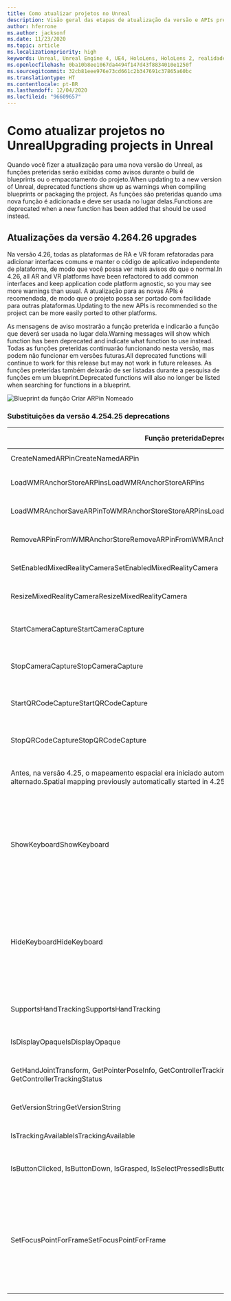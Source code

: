 ```yaml
---
title: Como atualizar projetos no Unreal
description: Visão geral das etapas de atualização da versão e APIs preteridas em projetos do Unreal.
author: hferrone
ms.author: jacksonf
ms.date: 11/23/2020
ms.topic: article
ms.localizationpriority: high
keywords: Unreal, Unreal Engine 4, UE4, HoloLens, HoloLens 2, realidade misturada, desenvolvimento, documentação, guias, recursos, headset de realidade misturada, headset do windows mixed reality, headset de realidade virtual, portabilidade, atualização
ms.openlocfilehash: 0ba10b8ee1067da4494f147d43f8834010e1250f
ms.sourcegitcommit: 32cb81eee976e73cd661c2b347691c37865a60bc
ms.translationtype: HT
ms.contentlocale: pt-BR
ms.lasthandoff: 12/04/2020
ms.locfileid: "96609657"
---
```

# <a name="upgrading-projects-in-unreal"></a><span data-ttu-id="63bb8-104">Como atualizar projetos no Unreal</span><span class="sxs-lookup"><span data-stu-id="63bb8-104">Upgrading projects in Unreal</span></span>

<span data-ttu-id="63bb8-105">Quando você fizer a atualização para uma nova versão do Unreal, as funções preteridas serão exibidas como avisos durante o build de blueprints ou o empacotamento do projeto.</span><span class="sxs-lookup"><span data-stu-id="63bb8-105">When updating to a new version of Unreal, deprecated functions show up as warnings when compiling blueprints or packaging the project.</span></span>  <span data-ttu-id="63bb8-106">As funções são preteridas quando uma nova função é adicionada e deve ser usada no lugar delas.</span><span class="sxs-lookup"><span data-stu-id="63bb8-106">Functions are deprecated when a new function has been added that should be used instead.</span></span> 

## <a name="426-upgrades"></a><span data-ttu-id="63bb8-107">Atualizações da versão 4.26</span><span class="sxs-lookup"><span data-stu-id="63bb8-107">4.26 upgrades</span></span>
 
<span data-ttu-id="63bb8-108">Na versão 4.26, todas as plataformas de RA e VR foram refatoradas para adicionar interfaces comuns e manter o código de aplicativo independente de plataforma, de modo que você possa ver mais avisos do que o normal.</span><span class="sxs-lookup"><span data-stu-id="63bb8-108">In 4.26, all AR and VR platforms have been refactored to add common interfaces and keep application code platform agnostic, so you may see more warnings than usual.</span></span>  <span data-ttu-id="63bb8-109">A atualização para as novas APIs é recomendada, de modo que o projeto possa ser portado com facilidade para outras plataformas.</span><span class="sxs-lookup"><span data-stu-id="63bb8-109">Updating to the new APIs is recommended so the project can be more easily ported to other platforms.</span></span>

<span data-ttu-id="63bb8-110">As mensagens de aviso mostrarão a função preterida e indicarão a função que deverá ser usada no lugar dela.</span><span class="sxs-lookup"><span data-stu-id="63bb8-110">Warning messages will show which function has been deprecated and indicate what function to use instead.</span></span>  <span data-ttu-id="63bb8-111">Todas as funções preteridas continuarão funcionando nesta versão, mas podem não funcionar em versões futuras.</span><span class="sxs-lookup"><span data-stu-id="63bb8-111">All deprecated functions will continue to work for this release but may not work in future releases.</span></span>  <span data-ttu-id="63bb8-112">As funções preteridas também deixarão de ser listadas durante a pesquisa de funções em um blueprint.</span><span class="sxs-lookup"><span data-stu-id="63bb8-112">Deprecated functions will also no longer be listed when searching for functions in a blueprint.</span></span>

![Blueprint da função Criar ARPin Nomeado](images/unreal-porting-img-01.png)

### <a name="425-deprecations"></a><span data-ttu-id="63bb8-114">Substituições da versão 4.25</span><span class="sxs-lookup"><span data-stu-id="63bb8-114">4.25 deprecations</span></span>

| <span data-ttu-id="63bb8-115">Função preterida</span><span class="sxs-lookup"><span data-stu-id="63bb8-115">Deprecated function</span></span> | <span data-ttu-id="63bb8-116">Nova função</span><span class="sxs-lookup"><span data-stu-id="63bb8-116">New function</span></span> |
| --- | --- |
| <span data-ttu-id="63bb8-117">CreateNamedARPin</span><span class="sxs-lookup"><span data-stu-id="63bb8-117">CreateNamedARPin</span></span> | ![Blueprint da função Fixar Componente](images/unreal-porting-img-02.png) |
| <span data-ttu-id="63bb8-119">LoadWMRAnchorStoreARPins</span><span class="sxs-lookup"><span data-stu-id="63bb8-119">LoadWMRAnchorStoreARPins</span></span> | ![Blueprint da função Carregar ARPins do Repositório Local](images/unreal-porting-img-03.png) |
| <span data-ttu-id="63bb8-121">LoadWMRAnchorSaveARPinToWMRAnchorStoreStoreARPins</span><span class="sxs-lookup"><span data-stu-id="63bb8-121">LoadWMRAnchorSaveARPinToWMRAnchorStoreStoreARPins</span></span> | ![Blueprint da função Salvar ARPin no Repositório Local](images/unreal-porting-img-04.png) |
| <span data-ttu-id="63bb8-123">RemoveARPinFromWMRAnchorStore</span><span class="sxs-lookup"><span data-stu-id="63bb8-123">RemoveARPinFromWMRAnchorStore</span></span> | ![Blueprint da função Remover ARPin do Armazenamento Local](images/unreal-porting-img-05.png) |
| <span data-ttu-id="63bb8-125">SetEnabledMixedRealityCamera</span><span class="sxs-lookup"><span data-stu-id="63bb8-125">SetEnabledMixedRealityCamera</span></span> | ![Blueprint da função Definir XRCamera Habilitada](images/unreal-porting-img-06.png) |
| <span data-ttu-id="63bb8-127">ResizeMixedRealityCamera</span><span class="sxs-lookup"><span data-stu-id="63bb8-127">ResizeMixedRealityCamera</span></span> | ![Blueprint da função Redimensionar XRCamera](images/unreal-porting-img-07.png) |
| <span data-ttu-id="63bb8-129">StartCameraCapture</span><span class="sxs-lookup"><span data-stu-id="63bb8-129">StartCameraCapture</span></span> | ![Blueprint da função Alternar ARCapture para iniciar a captura da câmera](images/unreal-porting-img-08.png) |
| <span data-ttu-id="63bb8-131">StopCameraCapture</span><span class="sxs-lookup"><span data-stu-id="63bb8-131">StopCameraCapture</span></span> | ![Blueprint da função Alternar ARCapture para interromper a captura da câmera](images/unreal-porting-img-09.png) |
| <span data-ttu-id="63bb8-133">StartQRCodeCapture</span><span class="sxs-lookup"><span data-stu-id="63bb8-133">StartQRCodeCapture</span></span> | ![Blueprint da função Alternar ARCapture para iniciar a captura do código QR](images/unreal-porting-img-10.png) |
| <span data-ttu-id="63bb8-135">StopQRCodeCapture</span><span class="sxs-lookup"><span data-stu-id="63bb8-135">StopQRCodeCapture</span></span> | ![Blueprint da função Alternar ARCapture para interromper a captura do código QR](images/unreal-porting-img-11.png) |
| <span data-ttu-id="63bb8-137">Antes, na versão 4.25, o mapeamento espacial era iniciado automaticamente, mas agora, na versão 4.26, precisa ser alternado.</span><span class="sxs-lookup"><span data-stu-id="63bb8-137">Spatial mapping previously automatically started in 4.25, but now needs to be toggled in 4.26.</span></span> | ![Blueprint da função Alternar ARCapture para habilitar o mapeamento espacial](images/unreal-porting-img-12.png) |
| <span data-ttu-id="63bb8-139">ShowKeyboard</span><span class="sxs-lookup"><span data-stu-id="63bb8-139">ShowKeyboard</span></span> | <span data-ttu-id="63bb8-140">Removida da versão 4.26, pois o teclado é exibido automaticamente quando o foco está em um widget de texto.</span><span class="sxs-lookup"><span data-stu-id="63bb8-140">Removed in 4.26 since the keyboard automatically shows when a text widget is focused on.</span></span> |
| <span data-ttu-id="63bb8-141">HideKeyboard</span><span class="sxs-lookup"><span data-stu-id="63bb8-141">HideKeyboard</span></span> | <span data-ttu-id="63bb8-142">Removida da versão 4.26, pois o teclado é ocultado automaticamente quando o foco não está em um widget de texto.</span><span class="sxs-lookup"><span data-stu-id="63bb8-142">Removed in 4.26 since the keyboard will automatically hide when a text widget is unfocused.</span></span> |
| <span data-ttu-id="63bb8-143">SupportsHandTracking</span><span class="sxs-lookup"><span data-stu-id="63bb8-143">SupportsHandTracking</span></span> | ![Blueprint da propriedade Suporte ao Acompanhamento da Mão](images/unreal-porting-img-13.png) |
| <span data-ttu-id="63bb8-145">IsDisplayOpaque</span><span class="sxs-lookup"><span data-stu-id="63bb8-145">IsDisplayOpaque</span></span> | ![Blueprint da propriedade IsDisplayOpaque](images/unreal-porting-img-14.png) |
| <span data-ttu-id="63bb8-147">GetHandJointTransform, GetPointerPoseInfo, GetControllerTrackingStatus</span><span class="sxs-lookup"><span data-stu-id="63bb8-147">GetHandJointTransform, GetPointerPoseInfo, GetControllerTrackingStatus</span></span> | ![Blueprint da função Obter Dados do Controlador de Movimentos](images/unreal-porting-img-15.png) |
| <span data-ttu-id="63bb8-149">GetVersionString</span><span class="sxs-lookup"><span data-stu-id="63bb8-149">GetVersionString</span></span> | ![Blueprint da função Obter Cadeia de Caracteres da Versão](images/unreal-porting-img-16.png) |
| <span data-ttu-id="63bb8-151">IsTrackingAvailable</span><span class="sxs-lookup"><span data-stu-id="63bb8-151">IsTrackingAvailable</span></span> | ![Blueprint da propriedade IsTrackingAvailable](images/unreal-porting-img-17.png) |
| <span data-ttu-id="63bb8-153">IsButtonClicked, IsButtonDown, IsGrasped, IsSelectPressed</span><span class="sxs-lookup"><span data-stu-id="63bb8-153">IsButtonClicked, IsButtonDown, IsGrasped, IsSelectPressed</span></span> | <span data-ttu-id="63bb8-154">Use o sistema de ações de entrada do Unreal.</span><span class="sxs-lookup"><span data-stu-id="63bb8-154">Use Unreal’s input action system.</span></span> |
| <span data-ttu-id="63bb8-155">SetFocusPointForFrame</span><span class="sxs-lookup"><span data-stu-id="63bb8-155">SetFocusPointForFrame</span></span> | <span data-ttu-id="63bb8-156">Removida da versão 4.26.</span><span class="sxs-lookup"><span data-stu-id="63bb8-156">Removed in 4.26.</span></span>  <span data-ttu-id="63bb8-157">Anteriormente usado para reprojeção na comunicação remota, que agora dá suporte à reprojeção de profundidade.</span><span class="sxs-lookup"><span data-stu-id="63bb8-157">Previously used for reprojection when remoting, which now supports depth reprojection.</span></span> |